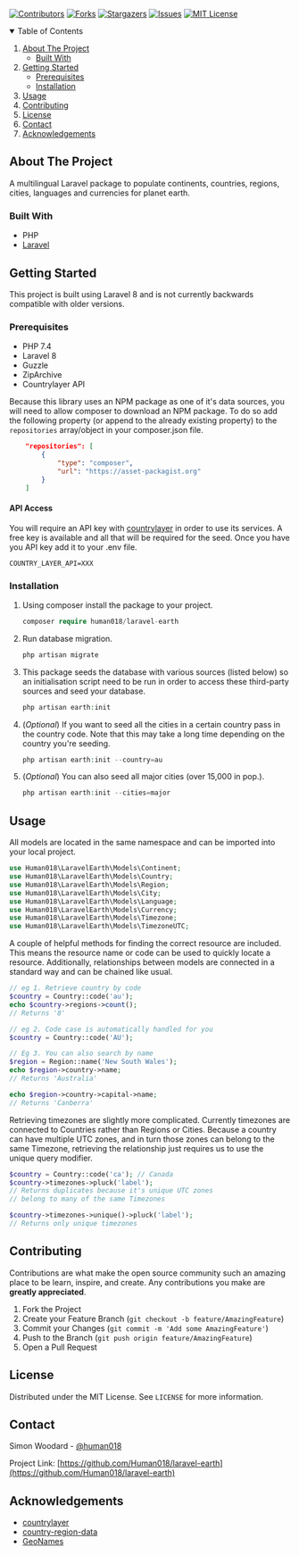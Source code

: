 [![Contributors][contributors-shield]][contributors-url]
[![Forks][forks-shield]][forks-url]
[![Stargazers][stars-shield]][stars-url]
[![Issues][issues-shield]][issues-url]
[![MIT License][license-shield]][license-url]

<!-- TABLE OF CONTENTS -->
<details open="open">
  <summary>Table of Contents</summary>
  <ol>
    <li>
      <a href="#about-the-project">About The Project</a>
      <ul>
        <li><a href="#built-with">Built With</a></li>
      </ul>
    </li>
    <li>
      <a href="#getting-started">Getting Started</a>
      <ul>
        <li><a href="#prerequisites">Prerequisites</a></li>
        <li><a href="#installation">Installation</a></li>
      </ul>
    </li>
    <li><a href="#usage">Usage</a></li>
    <li><a href="#contributing">Contributing</a></li>
    <li><a href="#license">License</a></li>
    <li><a href="#contact">Contact</a></li>
    <li><a href="#acknowledgements">Acknowledgements</a></li>
  </ol>
</details>

<!-- ABOUT THE PROJECT -->
## About The Project
A multilingual Laravel package to populate continents, countries, regions, cities, languages and currencies for planet earth.


### Built With

* PHP
* [Laravel](https://laravel.com)

<!-- GETTING STARTED -->
## Getting Started

This project is built using Laravel 8 and is not currently backwards compatible with older versions.

### Prerequisites

* PHP 7.4
* Laravel 8
* Guzzle
* ZipArchive
* Countrylayer API

Because this library uses an NPM package as one of it's data sources, you will need to allow composer to download an NPM package. To do so add the following property (or append to the already existing property) to the `repositories` array/object in your composer.json file.
```json
    "repositories": [
        {
            "type": "composer",
            "url": "https://asset-packagist.org"
        }
    ]
```

#### API Access
You will require an API key with [countrylayer](https://countrylayer.com/) in order to use its services. A free key is available and all that will be required for the seed.
Once you have you API key add it to your .env file.
```dotenv
COUNTRY_LAYER_API=XXX
```

### Installation

1. Using composer install the package to your project.
   ```PHP
   composer require human018/laravel-earth
   ```
2. Run database migration.
   ```PHP
   php artisan migrate
   ```
3. This package seeds the database with various sources (listed below) so an initialisation script need to be run in order to access these third-party sources and seed your database.
   ```PHP
   php artisan earth:init
   ```
   
4. (_Optional_) If you want to seed all the cities in a certain country pass in the country code. Note that this may take a long time depending on the country you're seeding.
    ```PHP
   php artisan earth:init --country=au
   ```
   
4. (_Optional_) You can also seed all major cities (over 15,000 in pop.).
    ```PHP
   php artisan earth:init --cities=major
   ```
<!-- USAGE EXAMPLES -->
## Usage
All models are located in the same namespace and can be imported into your local project.
```PHP
use Human018\LaravelEarth\Models\Continent;
use Human018\LaravelEarth\Models\Country;
use Human018\LaravelEarth\Models\Region;
use Human018\LaravelEarth\Models\City;
use Human018\LaravelEarth\Models\Language;
use Human018\LaravelEarth\Models\Currency;
use Human018\LaravelEarth\Models\Timezone;
use Human018\LaravelEarth\Models\TimezoneUTC;
``` 

A couple of helpful methods for finding the correct resource are included. This means the resource name or code can be used to quickly locate a resource.
Additionally, relationships between models are connected in a standard way and can be chained like usual.
```PHP
// eg 1. Retrieve country by code 
$country = Country::code('au');
echo $country->regions->count();
// Returns '8'

// eg 2. Code case is automatically handled for you
$country = Country::code('AU');

// Eg 3. You can also search by name
$region = Region::name('New South Wales');
echo $region->country->name;
// Returns 'Australia'

echo $region->country->capital->name;
// Returns 'Canberra'
``` 

Retrieving timezones are slightly more complicated. Currently timezones are connected to Countries rather than Regions or Cities. Because a country can have multiple UTC zones, and in turn those zones can belong to the same Timezone, retrieving the relationship just requires us to use the unique query modifier.

```PHP
$country = Country::code('ca'); // Canada
$country->timezones->pluck('label');
// Returns duplicates because it's unique UTC zones
// belong to many of the same Timezones

$country->timezones->unique()->pluck('label');
// Returns only unique timezones
```

<!-- CONTRIBUTING -->
## Contributing

Contributions are what make the open source community such an amazing place to be learn, inspire, and create. Any contributions you make are **greatly appreciated**.

1. Fork the Project
2. Create your Feature Branch (`git checkout -b feature/AmazingFeature`)
3. Commit your Changes (`git commit -m 'Add some AmazingFeature'`)
4. Push to the Branch (`git push origin feature/AmazingFeature`)
5. Open a Pull Request

<!-- LICENSE -->
## License

Distributed under the MIT License. See `LICENSE` for more information.

<!-- CONTACT -->
## Contact

Simon Woodard - [@human018](https://twitter.com/human018)

Project Link: [https://github.com/Human018/laravel-earth](https://github.com/Human018/laravel-earth)

<!-- ACKNOWLEDGEMENTS -->
## Acknowledgements
* [countrylayer](https://countrylayer.com/)
* [country-region-data](https://github.com/country-regions/country-region-data)
* [GeoNames](http://www.geonames.org/)

<!-- MARKDOWN LINKS & IMAGES -->
<!-- https://www.markdownguide.org/basic-syntax/#reference-style-links -->
[contributors-shield]: https://img.shields.io/github/contributors/human018/laravel-earth.svg?style=for-the-badge
[contributors-url]: https://github.com/Human018/laravel-earth/graphs/contributors
[forks-shield]: https://img.shields.io/github/forks/human018/laravel-earth.svg?style=for-the-badge
[forks-url]: https://github.com/Human018/laravel-earth/network/members
[stars-shield]: https://img.shields.io/github/stars/human018/laravel-earth.svg?style=for-the-badge
[stars-url]: https://github.com/Human018/laravel-earth/stargazers
[issues-shield]: https://img.shields.io/github/issues/human018/laravel-earth.svg?style=for-the-badge
[issues-url]: https://github.com/Human018/laravel-earth/issues
[license-shield]: https://img.shields.io/github/license/human018/laravel-earth.svg?style=for-the-badge
[license-url]: https://github.com/Human018/laravel-earth/blob/main/LICENSE
[linkedin-shield]: https://img.shields.io/badge/-LinkedIn-black.svg?style=for-the-badge&logo=linkedin&colorB=555